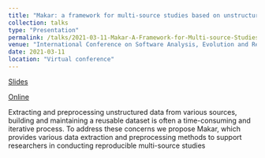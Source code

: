 ```yaml
---
title: "Makar: a framework for multi-source studies based on unstructured data"
collection: talks
type: "Presentation"
permalink: /talks/2021-03-11-Makar-A-Framework-for-Multi-source-Studies-Based-on-Unstructured-Data
venue: "International Conference on Software Analysis, Evolution and Reengineering (SANER), 2021"
date: 2021-03-11
location: "Virtual conference"
---
```


[Slides](https://poojaruhal.github.io/files/Slides-Makar-A-Framework-for-Multi-source-Studies-Based-on-Unstructured-Data.pdf)

[Online](https://www.slideshare.net/PoojaRuhal/makar-a-framework-for-multisource-studies-based-on-unstructured-data)

Extracting and preprocessing unstructured data from various sources, building and maintaining a reusable dataset is often a time-consuming and iterative process.
To address these concerns we propose Makar, which provides various data extraction and preprocessing methods to support researchers in conducting reproducible multi-source studies
